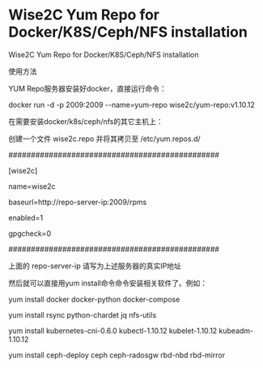 # Wise2C Yum Repo for Docker/K8S/Ceph/NFS installation
Wise2C Yum Repo for Docker/K8S/Ceph/NFS installation

使用方法

YUM Repo服务器安装好docker，直接运行命令：

docker run -d -p 2009:2009 --name=yum-repo wise2c/yum-repo:v1.10.12

在需要安装docker/k8s/ceph/nfs的其它主机上：

创建一个文件 wise2c.repo 并将其拷贝至 /etc/yum.repos.d/

###############################################

[wise2c]

name=wise2c

baseurl=http://repo-server-ip:2009/rpms

enabled=1

gpgcheck=0

###############################################

上面的 repo-server-ip 请写为上述服务器的真实IP地址

然后就可以直接用yum install命令命令安装相关软件了。例如：

yum install docker docker-python docker-compose

yum install rsync python-chardet jq nfs-utils
  
yum install kubernetes-cni-0.6.0 kubectl-1.10.12 kubelet-1.10.12 kubeadm-1.10.12
  
yum install ceph-deploy ceph ceph-radosgw rbd-nbd rbd-mirror

